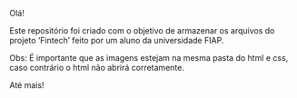Olá!

Este repositório foi criado com o objetivo de armazenar os arquivos do projeto ‘Fintech’ feito por um aluno da universidade FIAP.

Obs: É importante que as imagens estejam na mesma pasta do html e css, caso contrário o html não abrirá corretamente.

Até mais!
